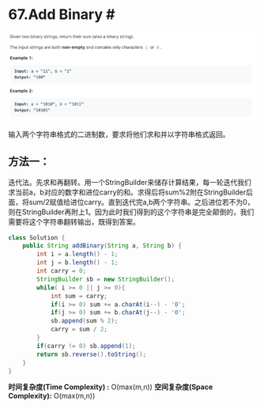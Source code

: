 # 67.Add Binary \#

![](.gitbook/assets/image%20%2857%29.png)

输入两个字符串格式的二进制数，要求将他们求和并以字符串格式返回。

## 方法一：

迭代法。先求和再翻转。用一个StringBuilder来储存计算结果，每一轮迭代我们求当前a，b对应的数字和进位carry的和。求得后将sum%2附在StringBuilder后面，将sum/2赋值给进位carry。直到迭代完a,b两个字符串。之后进位若不为0，则在StringBuilder再附上1。因为此时我们得到的这个字符串是完全颠倒的，我们需要将这个字符串翻转输出，既得到答案。

```java
class Solution {
    public String addBinary(String a, String b) {
        int i = a.length() - 1;
        int j = b.length() - 1;
        int carry = 0;
        StringBuilder sb = new StringBuilder();
        while( i >= 0 || j >= 0){
            int sum = carry;
            if(i >= 0) sum += a.charAt(i--) - '0';
            if(j >= 0) sum += b.charAt(j--) - '0';
            sb.append(sum % 2);
            carry = sum / 2;
        }
        if(carry != 0) sb.append(1);
        return sb.reverse().toString();
    }
}
```

**时间复杂度\(Time Complexity\) :** O\(max\(m,n\)\)          **空间复杂度\(Space Complexity\):** O\(max\(m,n\)\)

